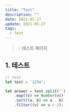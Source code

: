 ```yaml
---
title: "Test"
description: ""
date: 2021-05-27
update: 2021-05-27
tags:
  - Test
---
```

> 💡 테스트 페이지
## 1. 테스트

```javascript
// test
let test = '1234';

let answer = test.split('')
    .map((v) => Number(v))
    .sort((a, b) => a - b)
    .filter((v) => v > 2);
```